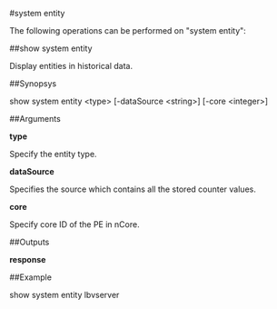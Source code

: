 #system entity

The following operations can be performed on "system entity":


##show system entity

Display entities in historical data.


##Synopsys

show system entity &lt;type> [-dataSource &lt;string>] [-core &lt;integer>]


##Arguments

<b>type</b>
Specify the entity type.

<b>dataSource</b>
Specifies the source which contains all the stored counter values.

<b>core</b>
Specify core ID of the PE in nCore.



##Outputs

<b>response</b>



##Example

show system entity lbvserver

